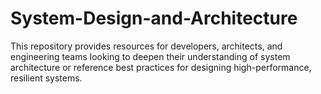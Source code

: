 # System-Design-and-Architecture
This repository provides resources for developers, architects, and engineering teams looking to deepen their understanding of system architecture or reference best practices for designing high-performance, resilient systems.
